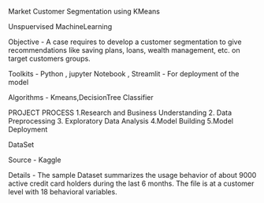 Market Customer Segmentation using KMeans 

Unspuervised MachineLearning

Objective - A case requires to develop a customer segmentation to give recommendations like saving plans, loans, wealth management, etc. on target customers groups.

Toolkits - Python , jupyter Notebook , Streamlit - For deployment of the model

Algorithms - Kmeans,DecisionTree Classifier

PROJECT PROCESS
1.Research and Business Understanding
2. Data Preprocessing
3. Exploratory Data Analysis
4.Model Building
5.Model Deployment

DataSet 

Source - Kaggle

Details - The sample Dataset summarizes the usage behavior of about 9000 active credit card holders during the last 6 months. The file is at a customer level with 18 behavioral variables.

